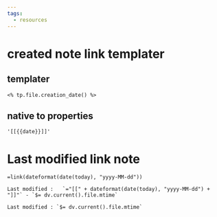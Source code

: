 ```yaml
---
tags:
  - resources
---
```



# created note link templater

## templater
```
<% tp.file.creation_date() %>
```

## native to properties

```
'[[{{date}}]]'
```

# Last modified link note

```
=link(dateformat(date(today), "yyyy-MM-dd"))
```

```
Last modified :   `="[[" + dateformat(date(today), "yyyy-MM-dd") + "]]"` - `$= dv.current().file.mtime`
```

```
Last modified : `$= dv.current().file.mtime`
```
